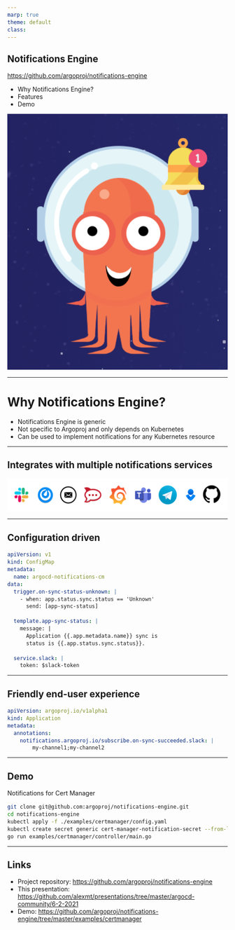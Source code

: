 ```yaml
---
marp: true
theme: default
class:
---
```


## Notifications Engine

https://github.com/argoproj/notifications-engine

* Why Notifications Engine?
* Features
* Demo

![bg right contain](engine.png)

---

# Why Notifications Engine?

* Notifications Engine is generic
* Not specific to Argoproj and only depends on Kubernetes
* Can be used to implement notifications for any Kubernetes resource

---

## Integrates with multiple notifications services

![img](services.png)

---

## Configuration driven

```yaml
apiVersion: v1
kind: ConfigMap
metadata:
  name: argocd-notifications-cm
data:
  trigger.on-sync-status-unknown: |
    - when: app.status.sync.status == 'Unknown'
      send: [app-sync-status]

  template.app-sync-status: |
    message: |
      Application {{.app.metadata.name}} sync is
      status is {{.app.status.sync.status}}.

  service.slack: |
    token: $slack-token
```

---

## Friendly end-user experience

```yaml
apiVersion: argoproj.io/v1alpha1
kind: Application
metadata:
  annotations:
    notifications.argoproj.io/subscribe.on-sync-succeeded.slack: |
        my-channel1;my-channel2
```

---

## Demo

Notifications for Cert Manager

```bash
git clone git@github.com:argoproj/notifications-engine.git
cd notifications-engine
kubectl apply -f ./examples/certmanager/config.yaml
kubectl create secret generic cert-manager-notification-secret --from-literal slack-token=<SLACK-TOKEN>
go run examples/certmanager/controller/main.go
```

---

## Links

* Project repository: https://github.com/argoproj/notifications-engine
* This presentation: https://github.com/alexmt/presentations/tree/master/argocd-community/6-2-2021
* Demo: https://github.com/argoproj/notifications-engine/tree/master/examples/certmanager